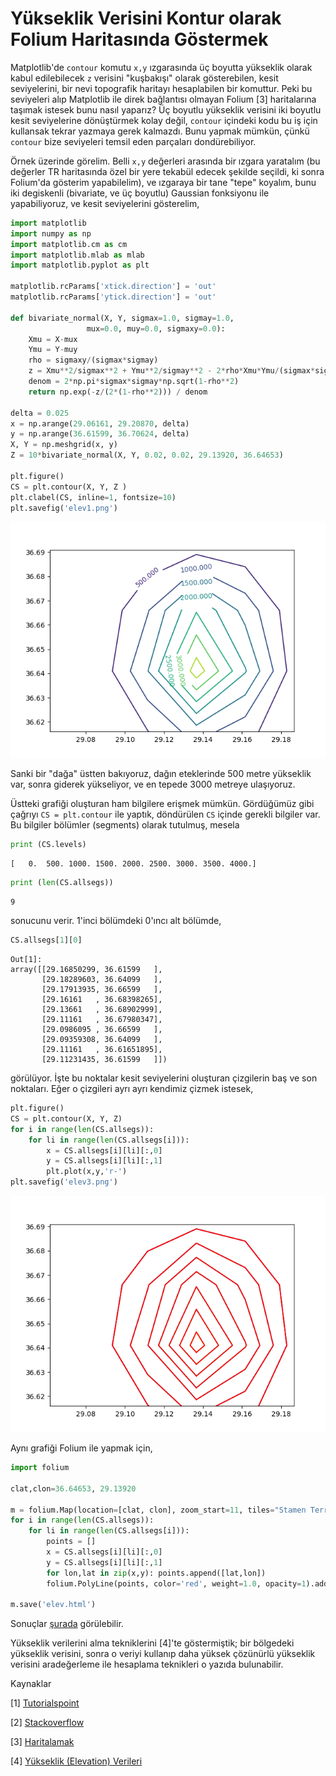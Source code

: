 # Yükseklik Verisini Kontur olarak Folium Haritasında Göstermek

Matplotlib'de `contour` komutu `x,y` ızgarasında üç boyutta yükseklik
olarak kabul edilebilecek `z` verisini "kuşbakışı" olarak
gösterebilen, kesit seviyelerini, bir nevi topografik haritayı
hesaplabilen bir komuttur. Peki bu seviyeleri alıp Matplotlib ile
direk bağlantısı olmayan Folium [3] haritalarına taşımak istesek bunu
nasıl yaparız? Üç boyutlu yükseklik verisini iki boyutlu kesit
seviyelerine dönüştürmek kolay değil, `contour` içindeki kodu bu iş
için kullansak tekrar yazmaya gerek kalmazdı. Bunu yapmak mümkün,
çünkü `contour` bize seviyeleri temsil eden parçaları dondürebiliyor.

Örnek üzerinde görelim. Belli `x,y` değerleri arasında bir ızgara
yaratalım (bu değerler TR haritasında özel bir yere tekabül edecek
şekilde seçildi, ki sonra Folium'da gösterim yapabilelim), ve ızgaraya
bir tane "tepe" koyalım, bunu iki degiskenli (bivariate, ve üç
boyutlu) Gaussian fonksiyonu ile yapabiliyoruz, ve kesit seviyelerini
gösterelim,


```python
import matplotlib
import numpy as np
import matplotlib.cm as cm
import matplotlib.mlab as mlab
import matplotlib.pyplot as plt

matplotlib.rcParams['xtick.direction'] = 'out'
matplotlib.rcParams['ytick.direction'] = 'out'

def bivariate_normal(X, Y, sigmax=1.0, sigmay=1.0,
                 mux=0.0, muy=0.0, sigmaxy=0.0):
    Xmu = X-mux
    Ymu = Y-muy
    rho = sigmaxy/(sigmax*sigmay)
    z = Xmu**2/sigmax**2 + Ymu**2/sigmay**2 - 2*rho*Xmu*Ymu/(sigmax*sigmay)
    denom = 2*np.pi*sigmax*sigmay*np.sqrt(1-rho**2)
    return np.exp(-z/(2*(1-rho**2))) / denom

delta = 0.025
x = np.arange(29.06161, 29.20870, delta)
y = np.arange(36.61599, 36.70624, delta)
X, Y = np.meshgrid(x, y)
Z = 10*bivariate_normal(X, Y, 0.02, 0.02, 29.13920, 36.64653)

plt.figure()
CS = plt.contour(X, Y, Z )
plt.clabel(CS, inline=1, fontsize=10)
plt.savefig('elev1.png')
```

![](elev1.png)

Sanki bir "dağa" üstten bakıyoruz, dağın eteklerinde 500 metre
yükseklik var, sonra giderek yükseliyor, ve en tepede 3000 metreye
ulaşıyoruz.

Üstteki grafiği oluşturan ham bilgilere erişmek mümkün. Gördüğümüz
gibi çağrıyı `CS = plt.contour` ile yaptık, döndürülen `CS` içinde
gerekli bilgiler var. Bu bilgiler bölümler (segments) olarak
tutulmuş, mesela

```python
print (CS.levels)
```

```text
[   0.  500. 1000. 1500. 2000. 2500. 3000. 3500. 4000.]
```

```python
print (len(CS.allsegs))
```

```text
9
```

sonucunu verir. 1'inci bölümdeki 0'ıncı alt bölümde,

```python
CS.allsegs[1][0]
```

```text
Out[1]: 
array([[29.16850299, 36.61599   ],
       [29.18289603, 36.64099   ],
       [29.17913935, 36.66599   ],
       [29.16161   , 36.68398265],
       [29.13661   , 36.68902999],
       [29.11161   , 36.67980347],
       [29.0986095 , 36.66599   ],
       [29.09359308, 36.64099   ],
       [29.11161   , 36.61651895],
       [29.11231435, 36.61599   ]])
```

görülüyor. İşte bu noktalar kesit seviyelerini oluşturan çizgilerin baş
ve son noktaları. Eğer o çizgileri ayrı ayrı kendimiz çizmek istesek,


```python
plt.figure()
CS = plt.contour(X, Y, Z)
for i in range(len(CS.allsegs)):
    for li in range(len(CS.allsegs[i])):
        x = CS.allsegs[i][li][:,0]
        y = CS.allsegs[i][li][:,1]
        plt.plot(x,y,'r-')
plt.savefig('elev3.png')
```

![](elev3.png)

Aynı grafiği Folium ile yapmak için,

```python
import folium

clat,clon=36.64653, 29.13920

m = folium.Map(location=[clat, clon], zoom_start=11, tiles="Stamen Terrain")
for i in range(len(CS.allsegs)):
    for li in range(len(CS.allsegs[i])):
        points = []
        x = CS.allsegs[i][li][:,0]
        y = CS.allsegs[i][li][:,1]
        for lon,lat in zip(x,y): points.append([lat,lon])
        folium.PolyLine(points, color='red', weight=1.0, opacity=1).add_to(m)

m.save('elev.html')
```

Sonuçlar [şurada](elev.html) görülebilir.

Yükseklik verilerini alma tekniklerini [4]'te göstermiştik; bir
bölgedeki yükseklik verisini, sonra o veriyi kullanıp daha yüksek
çözünürlü yükseklik verisini aradeğerleme ile hesaplama teknikleri o
yazıda bulunabilir.

Kaynaklar

[1] [Tutorialspoint](https://www.tutorialspoint.com/how-to-get-coordinates-from-the-contour-in-matplotlib)

[2] [Stackoverflow](https://stackoverflow.com/questions/19418901/get-coordinates-from-the-contour-in-matplotlib)

[3] [Haritalamak](../../2020/02/haritalamak.md)

[4] [Yükseklik (Elevation) Verileri](../../2019/04/elevation.md)

